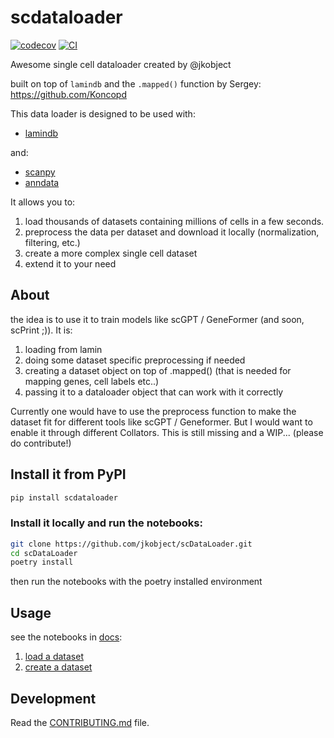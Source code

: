 # scdataloader

[![codecov](https://codecov.io/gh/jkobject/scDataLoader/branch/main/graph/badge.svg?token=scDataLoader_token_here)](https://codecov.io/gh/jkobject/scDataLoader)
[![CI](https://github.com/jkobject/scDataLoader/actions/workflows/main.yml/badge.svg)](https://github.com/jkobject/scDataLoader/actions/workflows/main.yml)

Awesome single cell dataloader created by @jkobject 

built on top of `lamindb` and the `.mapped()` function by Sergey: https://github.com/Koncopd 

This data loader is designed to be used with:

- [lamindb](https://lamin.ai/)

and:

- [scanpy](https://scanpy.readthedocs.io/en/stable/)
- [anndata](https://anndata.readthedocs.io/en/latest/)

It allows you to:

1. load thousands of datasets containing millions of cells in a few seconds.
2. preprocess the data per dataset and download it locally (normalization, filtering, etc.)
3. create a more complex single cell dataset
4. extend it to your need

## About

the idea is to use it to train models like scGPT / GeneFormer (and soon, scPrint ;)). It is: 

1. loading from lamin 
2. doing some dataset specific preprocessing if needed 
3. creating a dataset object on top of .mapped() (that is needed for mapping genes, cell labels etc..)
4. passing it to a dataloader object that can work with it correctly

Currently one would have to use the preprocess function to make the dataset fit for different tools like scGPT / Geneformer. But I would want to enable it through different Collators. This is still missing and a WIP... (please do contribute!)

## Install it from PyPI

```bash
pip install scdataloader
```

### Install it locally and run the notebooks:

```bash
git clone https://github.com/jkobject/scDataLoader.git
cd scDataLoader
poetry install
```
then run the notebooks with the poetry installed environment

## Usage

see the notebooks in [docs](https://jkobject.github.io/scDataLoader/):

1. [load a dataset](https://jkobject.github.io/scDataLoader/notebooks/01_load_dataset.html)
2. [create a dataset](https://jkobject.github.io/scDataLoader/notebooks/02_create_dataset.html)

## Development

Read the [CONTRIBUTING.md](CONTRIBUTING.md) file.
